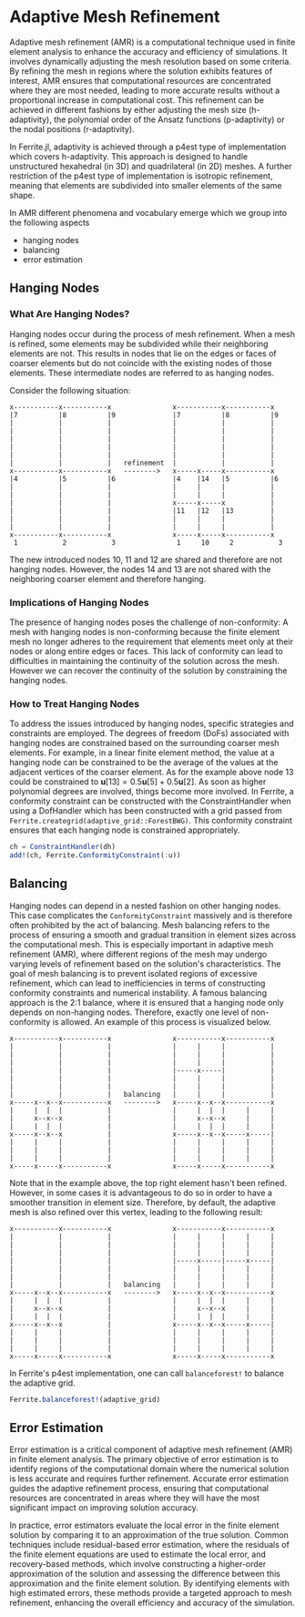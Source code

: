 # Adaptive Mesh Refinement

Adaptive mesh refinement (AMR) is a computational technique used in finite element analysis to enhance the accuracy and efficiency of simulations.
It involves dynamically adjusting the mesh resolution based on some criteria.
By refining the mesh in regions where the solution exhibits features of interest, AMR ensures that computational resources are concentrated where they are most needed, leading to more accurate results without a proportional increase in computational cost.
This refinement can be achieved in different fashions by either adjusting the mesh size (h-adaptivity), the polynomial order of the Ansatz functions (p-adaptivity) or the nodal positions (r-adaptivity).

In Ferrite.jl, adaptivity is achieved through a p4est type of implementation which covers h-adaptivity.
This approach is designed to handle unstructured hexahedral (in 3D) and quadrilateral (in 2D) meshes.
A further restriction of the p4est type of implementation is isotropic refinement, meaning that elements are subdivided into smaller elements of the same shape.

In AMR different phenomena and vocabulary emerge which we group into the following aspects

- hanging nodes
- balancing
- error estimation

## Hanging Nodes
### What Are Hanging Nodes?

Hanging nodes occur during the process of mesh refinement.
When a mesh is refined, some elements may be subdivided while their neighboring elements are not.
This results in nodes that lie on the edges or faces of coarser elements but do not coincide with the existing nodes of those elements.
These intermediate nodes are referred to as hanging nodes.

Consider the following situation:
```
x-----------x-----------x               x-----------x-----------x
|7          |8          |9              |7          |8          |9
|           |           |               |           |           |
|           |           |               |           |           |
|           |           |               |           |           |
|           |           |               |           |           |
|           |           |               |           |           |
|           |           |   refinement  |           |           |
x-----------x-----------x   -------->   x-----x-----x-----------x
|4          |5          |6              |4    |14   |5          |6
|           |           |               |     |     |           |
|           |           |               |     |     |           |
|           |           |               x-----x-----x           |
|           |           |               |11   |12   |13         |
|           |           |               |     |     |           |
|           |           |               |     |     |           |
x-----------x-----------x               x-----x-----x-----------x
 1           2           3               1     10     2           3
```
The new introduced nodes 10, 11 and 12 are shared and therefore are not hanging nodes.
However, the nodes 14 and 13 are not shared with the neighboring coarser element and therefore hanging.

### Implications of Hanging Nodes

The presence of hanging nodes poses the challenge of non-conformity:
A mesh with hanging nodes is non-conforming because the finite element mesh no longer adheres to the requirement that elements meet only at their nodes or along entire edges or faces.
This lack of conformity can lead to difficulties in maintaining the continuity of the solution across the mesh.
However we can recover the continuity of the solution by constraining the hanging nodes.


### How to Treat Hanging Nodes

To address the issues introduced by hanging nodes, specific strategies and constraints are employed.
The degrees of freedom (DoFs) associated with hanging nodes are constrained based on the surrounding coarser mesh elements.
For example, in a linear finite element method, the value at a hanging node can be constrained to be the average of the values at the adjacent vertices of the coarser element.
As for the example above node 13 could be constrained to $\boldsymbol{u}[13]=0.5\boldsymbol{u}[5]+0.5\boldsymbol{u}[2]$.
As soon as higher polynomial degrees are involved, things become more involved.
In Ferrite, a conformity constraint can be constructed with the ConstraintHandler when using a DofHandler which has been constructed with a grid passed from `Ferrite.creategrid(adaptive_grid::ForestBWG)`.
This conformity constraint ensures that each hanging node is constrained appropriately.

```julia
ch = ConstraintHandler(dh)
add!(ch, Ferrite.ConformityConstraint(:u))
```

## Balancing

Hanging nodes can depend in a nested fashion on other hanging nodes.
This case complicates the `ConformityConstraint` massively and is therefore often prohibited by the act of balancing.
Mesh balancing refers to the process of ensuring a smooth and gradual transition in element sizes across the computational mesh.
This is especially important in adaptive mesh refinement (AMR), where different regions of the mesh may undergo varying levels of refinement based on the solution's characteristics.
The goal of mesh balancing is to prevent isolated regions of excessive refinement, which can lead to inefficiencies in terms of constructing conformity constraints and numerical instability.
A famous balancing approach is the 2:1 balance, where it is ensured that a hanging node only depends on non-hanging nodes.
Therefore, exactly one level of non-conformity is allowed.
An example of this process is visualized below.

```
x-----------x-----------x               x-----------x-----------x
|           |           |               |     |     |           |
|           |           |               |     |     |           |
|           |           |               |     |     |           |
|           |           |               |-----x-----|           |
|           |           |               |     |     |           |
|           |           |               |     |     |           |
|           |           |   balancing   |     |     |           |
x-----x--x--x-----------x   -------->   x-----x--x--x-----------x
|     |  |  |           |               |     |  |  |     |     |
|     x--x--x           |               |     x--x--x     |     |
|     |  |  |           |               |     |  |  |     |     |
x-----x--x--x           |               x-----x--x--x-----x-----|
|     |     |           |               |     |     |     |     |
|     |     |           |               |     |     |     |     |
|     |     |           |               |     |     |     |     |
x-----x-----x-----------x               x-----x-----x-----------x
```

Note that in the example above, the top right element hasn't been refined.
However, in some cases it is advantageous to do so in order to have a smoother transition in element size.
Therefore, by default, the adaptive mesh is also refined over this vertex, leading to the following result:

```
x-----------x-----------x               x-----------x-----------x
|           |           |               |     |     |     |     |
|           |           |               |     |     |     |     |
|           |           |               |     |     |     |     |
|           |           |               |-----x-----|-----x-----|
|           |           |               |     |     |     |     |
|           |           |               |     |     |     |     |
|           |           |   balancing   |     |     |     |     |
x-----x--x--x-----------x   -------->   x-----x--x--x-----------x
|     |  |  |           |               |     |  |  |     |     |
|     x--x--x           |               |     x--x--x     |     |
|     |  |  |           |               |     |  |  |     |     |
x-----x--x--x           |               x-----x--x--x-----x-----|
|     |     |           |               |     |     |     |     |
|     |     |           |               |     |     |     |     |
|     |     |           |               |     |     |     |     |
x-----x-----x-----------x               x-----x-----x-----------x
```

In Ferrite's p4est implementation, one can call `balanceforest!` to balance the adaptive grid.

```julia
Ferrite.balanceforest!(adaptive_grid)
```

## Error Estimation
Error estimation is a critical component of adaptive mesh refinement (AMR) in finite element analysis.
The primary objective of error estimation is to identify regions of the computational domain where the numerical solution is less accurate and requires further refinement.
Accurate error estimation guides the adaptive refinement process, ensuring that computational resources are concentrated in areas where they will have the most significant impact on improving solution accuracy.

In practice, error estimators evaluate the local error in the finite element solution by comparing it to an approximation of the true solution.
Common techniques include residual-based error estimation, where the residuals of the finite element equations are used to estimate the local error, and recovery-based methods, which involve constructing a higher-order approximation of the solution and assessing the difference between this approximation and the finite element solution.
By identifying elements with high estimated errors, these methods provide a targeted approach to mesh refinement, enhancing the overall efficiency and accuracy of the simulation.
